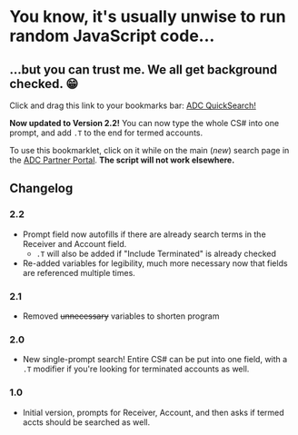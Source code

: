 # You know, it's usually unwise to run random JavaScript code...  
## ...but you can trust me. We all get background checked. &#128513;

Click and drag this link to your bookmarks bar: <a href='javascript:(function(){var currentText="";var csAcct=document.getElementById("ctl00_responsiveBody_txtCsAccount");var csRec=document.getElementById("ctl00_responsiveBody_txtCsReceiver");var termCheck=document.getElementById("ctl00_responsiveBody_chkIncludeTerminated");if(csAcct.value!=""){currentText=csRec.value+"."+csAcct.value;}if(termCheck.checked){currentText+=".T"}var fullCS=prompt("CS#? Add \".T\" for termed accts.",currentText);try{var csArray=fullCS.split(/\./);}catch(typeError){alert("Cancelled.");return}csAcct.value=csArray[0];csRec.value=csArray[1];termCheck.checked=(csArray.length>=3&&/t|T/.test(csArray[2]));document.getElementById("ctl00_responsiveBody_btnSearch").click();}());'>ADC QuickSearch!</a>

**Now updated to Version 2.2!** You can now type the whole CS# into one prompt, and add `.T` to the end for termed accounts.

To use this bookmarklet, click on it while on the main (_new_) search page in the [ADC Partner Portal](https://alarmadmin.alarm.com/Support/FindCustomer.aspx). **The script will not work elsewhere.**

## Changelog

### 2.2

- Prompt field now autofills if there are already search terms in the Receiver and Account field.
  - `.T` will also be added if "Include Terminated" is already checked
- Re-added variables for legibility, much more necessary now that fields are referenced multiple times.

### 2.1

- Removed ~~unnecessary~~ variables to shorten program

### 2.0

- New single-prompt search! Entire CS# can be put into one field, with a `.T` modifier if you're looking for terminated accounts as well.

### 1.0

- Initial version, prompts for Receiver, Account, and then asks if termed accts should be searched as well.
